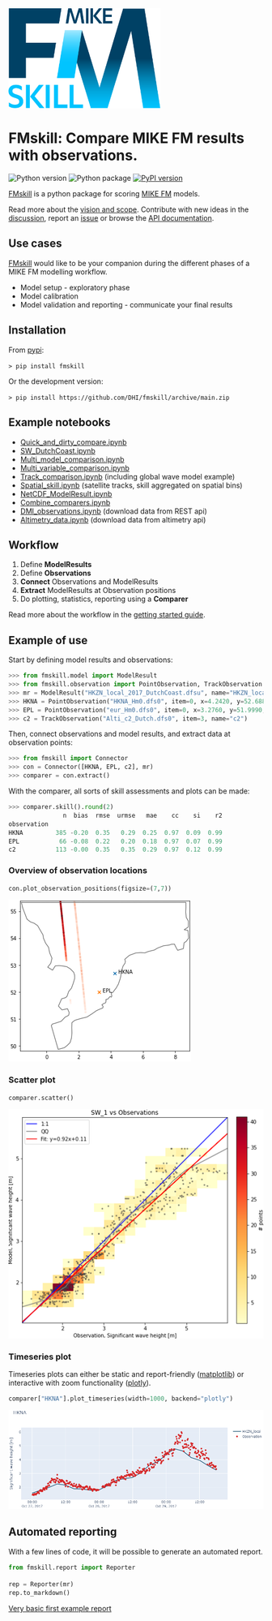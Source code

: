 <img src="https://raw.githubusercontent.com/DHI/fmskill/main/images/logo/mike-fm-skill-rgb.svg" width="300">

# FMskill: Compare MIKE FM results with observations.
 ![Python version](https://img.shields.io/pypi/pyversions/fmskill.svg) 
![Python package](https://github.com/DHI/fmskill/actions/workflows/full_test.yml/badge.svg) [![PyPI version](https://badge.fury.io/py/fmskill.svg)](https://badge.fury.io/py/fmskill)

[FMskill](https://github.com/DHI/fmskill) is a python package for scoring [MIKE FM](https://www.mikepoweredbydhi.com/products/mike-21-3) models. 

Read more about the [vision and scope](https://dhi.github.io/fmskill/vision.html). Contribute with new ideas in the [discussion](https://github.com/DHI/fmskill/discussions), report an [issue](https://github.com/DHI/fmskill/issues) or browse the [API documentation](https://dhi.github.io/fmskill/api.html).


## Use cases

[FMskill](https://github.com/DHI/fmskill) would like to be your companion during the different phases of a MIKE FM modelling workflow.

* Model setup - exploratory phase   
* Model calibration
* Model validation and reporting - communicate your final results

## Installation

From [pypi](https://pypi.org/project/fmskill/):

`> pip install fmskill`

Or the development version:

`> pip install https://github.com/DHI/fmskill/archive/main.zip`


## Example notebooks

* [Quick_and_dirty_compare.ipynb](https://nbviewer.jupyter.org/github/DHI/fmskill/blob/main/notebooks/Quick_and_dirty_compare.ipynb)
* [SW_DutchCoast.ipynb](https://nbviewer.jupyter.org/github/DHI/fmskill/blob/main/notebooks/SW_DutchCoast.ipynb)
* [Multi_model_comparison.ipynb](https://nbviewer.jupyter.org/github/DHI/fmskill/blob/main/notebooks/Multi_model_comparison.ipynb)
* [Multi_variable_comparison.ipynb](https://nbviewer.jupyter.org/github/DHI/fmskill/blob/main/notebooks/Multi_variable_comparison.ipynb)
* [Track_comparison.ipynb](https://nbviewer.jupyter.org/github/DHI/fmskill/blob/main/notebooks/Track_comparison.ipynb) (including global wave model example)
* [Spatial_skill.ipynb](https://nbviewer.jupyter.org/github/DHI/fmskill/blob/main/notebooks/Spatial_skill.ipynb) (satellite tracks, skill aggregated on spatial bins)
* [NetCDF_ModelResult.ipynb](https://nbviewer.jupyter.org/github/DHI/fmskill/blob/main/notebooks/NetCDF_ModelResult.ipynb)
* [Combine_comparers.ipynb](https://nbviewer.jupyter.org/github/DHI/fmskill/blob/main/notebooks/Combine_comparers.ipynb)
* [DMI_observations.ipynb](https://nbviewer.jupyter.org/github/DHI/fmskill/blob/main/notebooks/DMI_observations.ipynb) (download data from REST api)
* [Altimetry_data.ipynb](https://nbviewer.jupyter.org/github/DHI/fmskill/blob/main/notebooks/Altimetry_data.ipynb) (download data from altimetry api)

## Workflow

1. Define **ModelResults**
2. Define **Observations**
3. **Connect** Observations and ModelResults
4. **Extract** ModelResults at Observation positions
5. Do plotting, statistics, reporting using a **Comparer**

Read more about the workflow in the [getting started guide](https://dhi.github.io/fmskill/getting_started.html).


## Example of use

Start by defining model results and observations:

```python
>>> from fmskill.model import ModelResult
>>> from fmskill.observation import PointObservation, TrackObservation
>>> mr = ModelResult("HKZN_local_2017_DutchCoast.dfsu", name="HKZN_local", item=0)
>>> HKNA = PointObservation("HKNA_Hm0.dfs0", item=0, x=4.2420, y=52.6887, name="HKNA")
>>> EPL = PointObservation("eur_Hm0.dfs0", item=0, x=3.2760, y=51.9990, name="EPL")
>>> c2 = TrackObservation("Alti_c2_Dutch.dfs0", item=3, name="c2")
```

Then, connect observations and model results, and extract data at observation points:

```python
>>> from fmskill import Connector
>>> con = Connector([HKNA, EPL, c2], mr)
>>> comparer = con.extract()
```

With the comparer, all sorts of skill assessments and plots can be made:

```python
>>> comparer.skill().round(2)
               n  bias  rmse  urmse   mae    cc    si    r2
observation                                                
HKNA         385 -0.20  0.35   0.29  0.25  0.97  0.09  0.99
EPL           66 -0.08  0.22   0.20  0.18  0.97  0.07  0.99
c2           113 -0.00  0.35   0.35  0.29  0.97  0.12  0.99
```

### Overview of observation locations

```python
con.plot_observation_positions(figsize=(7,7))
```

![map](https://raw.githubusercontent.com/DHI/fmskill/main/images/map.png)



### Scatter plot

```python
comparer.scatter()
```

![scatter](https://raw.githubusercontent.com/DHI/fmskill/main/images/scatter.png)

### Timeseries plot

Timeseries plots can either be static and report-friendly ([matplotlib](https://matplotlib.org/)) or interactive with zoom functionality ([plotly](https://plotly.com/python/)).

```python
comparer["HKNA"].plot_timeseries(width=1000, backend="plotly")
```

![timeseries](https://raw.githubusercontent.com/DHI/fmskill/main/images/plotly_timeseries.png)


## Automated reporting

With a few lines of code, it will be possible to generate an automated report.

```python
from fmskill.report import Reporter

rep = Reporter(mr)
rep.to_markdown()
```

[Very basic first example report](https://github.com/DHI/fmskill/blob/main/notebooks/HKZN_local/HKZN_local.md)
